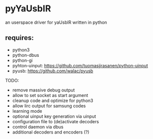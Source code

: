 pyYaUsbIR
=========

an userspace driver for yaUsbIR written in python

requires:
---------
 * python3
 * python-dbus
 * python-gi
 * pyhton-uinput: https://github.com/tuomasjjrasanen/python-uinput
 * pyusb: https://github.com/walac/pyusb

TODO:
 * remove massive debug output
 * allow to set socket as start argument
 * cleanup code and optimize for python3
 * allow lirc output for samsung codes
 * learning mode
 * optional uinput key generation via uinput
 * configuration file to (de)activate decoders
 * control daemon via dbus
 * additional decoders and encoders (?)
